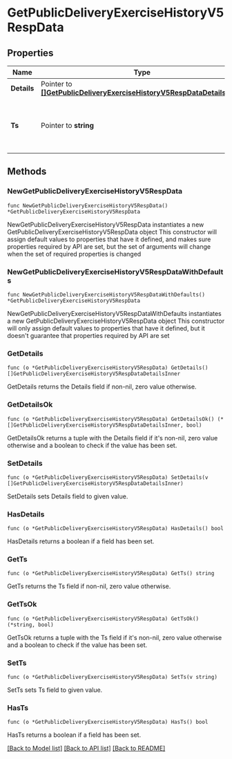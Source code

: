 # GetPublicDeliveryExerciseHistoryV5RespData

## Properties

Name | Type | Description | Notes
------------ | ------------- | ------------- | -------------
**Details** | Pointer to [**[]GetPublicDeliveryExerciseHistoryV5RespDataDetailsInner**](GetPublicDeliveryExerciseHistoryV5RespDataDetailsInner.md) | Delivery/exercise details | [optional] 
**Ts** | Pointer to **string** | Delivery/exercise time, Unix timestamp format in milliseconds, e.g. &#x60;1597026383085&#x60; | [optional] [default to ""]

## Methods

### NewGetPublicDeliveryExerciseHistoryV5RespData

`func NewGetPublicDeliveryExerciseHistoryV5RespData() *GetPublicDeliveryExerciseHistoryV5RespData`

NewGetPublicDeliveryExerciseHistoryV5RespData instantiates a new GetPublicDeliveryExerciseHistoryV5RespData object
This constructor will assign default values to properties that have it defined,
and makes sure properties required by API are set, but the set of arguments
will change when the set of required properties is changed

### NewGetPublicDeliveryExerciseHistoryV5RespDataWithDefaults

`func NewGetPublicDeliveryExerciseHistoryV5RespDataWithDefaults() *GetPublicDeliveryExerciseHistoryV5RespData`

NewGetPublicDeliveryExerciseHistoryV5RespDataWithDefaults instantiates a new GetPublicDeliveryExerciseHistoryV5RespData object
This constructor will only assign default values to properties that have it defined,
but it doesn't guarantee that properties required by API are set

### GetDetails

`func (o *GetPublicDeliveryExerciseHistoryV5RespData) GetDetails() []GetPublicDeliveryExerciseHistoryV5RespDataDetailsInner`

GetDetails returns the Details field if non-nil, zero value otherwise.

### GetDetailsOk

`func (o *GetPublicDeliveryExerciseHistoryV5RespData) GetDetailsOk() (*[]GetPublicDeliveryExerciseHistoryV5RespDataDetailsInner, bool)`

GetDetailsOk returns a tuple with the Details field if it's non-nil, zero value otherwise
and a boolean to check if the value has been set.

### SetDetails

`func (o *GetPublicDeliveryExerciseHistoryV5RespData) SetDetails(v []GetPublicDeliveryExerciseHistoryV5RespDataDetailsInner)`

SetDetails sets Details field to given value.

### HasDetails

`func (o *GetPublicDeliveryExerciseHistoryV5RespData) HasDetails() bool`

HasDetails returns a boolean if a field has been set.

### GetTs

`func (o *GetPublicDeliveryExerciseHistoryV5RespData) GetTs() string`

GetTs returns the Ts field if non-nil, zero value otherwise.

### GetTsOk

`func (o *GetPublicDeliveryExerciseHistoryV5RespData) GetTsOk() (*string, bool)`

GetTsOk returns a tuple with the Ts field if it's non-nil, zero value otherwise
and a boolean to check if the value has been set.

### SetTs

`func (o *GetPublicDeliveryExerciseHistoryV5RespData) SetTs(v string)`

SetTs sets Ts field to given value.

### HasTs

`func (o *GetPublicDeliveryExerciseHistoryV5RespData) HasTs() bool`

HasTs returns a boolean if a field has been set.


[[Back to Model list]](../README.md#documentation-for-models) [[Back to API list]](../README.md#documentation-for-api-endpoints) [[Back to README]](../README.md)


